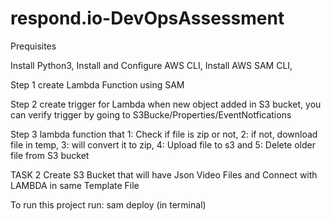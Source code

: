 # respond.io-DevOpsAssessment

Prequisites

Install Python3,
Install and Configure AWS CLI,
Install AWS SAM CLI,

Step 1
create Lambda Function using SAM

Step 2
create trigger for Lambda when new object added in S3 bucket, you can verify trigger by going to S3Bucke/Properties/EventNotfications

Step 3
lambda function that 1: Check if file is zip or not, 2: if not, download file in temp, 3: will convert it to zip, 4: Upload file to s3
and 5: Delete older file from S3 bucket

TASK 2
Create S3 Bucket that will have Json Video Files and Connect with LAMBDA in same Template File

To run this project run:
sam deploy (in terminal)